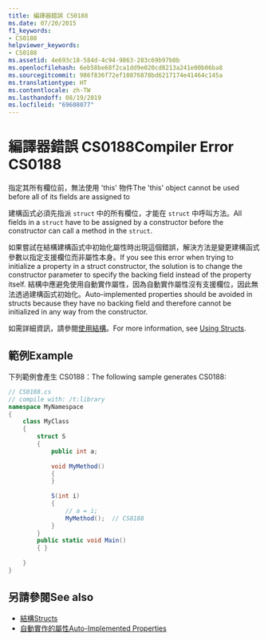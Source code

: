 ```yaml
---
title: 編譯器錯誤 CS0188
ms.date: 07/20/2015
f1_keywords:
- CS0188
helpviewer_keywords:
- CS0188
ms.assetid: 4e693c18-584d-4c94-9863-283c69b97b0b
ms.openlocfilehash: 6eb58be68f2ca1dd9e020cd8213a241e00b06ba8
ms.sourcegitcommit: 986f836f72ef10876878bd6217174e41464c145a
ms.translationtype: HT
ms.contentlocale: zh-TW
ms.lasthandoff: 08/19/2019
ms.locfileid: "69608077"
---
```

# <a name="compiler-error-cs0188"></a><span data-ttu-id="451b8-102">編譯器錯誤 CS0188</span><span class="sxs-lookup"><span data-stu-id="451b8-102">Compiler Error CS0188</span></span>

<span data-ttu-id="451b8-103">指定其所有欄位前，無法使用 'this' 物件</span><span class="sxs-lookup"><span data-stu-id="451b8-103">The 'this' object cannot be used before all of its fields are assigned to</span></span>  
  
 <span data-ttu-id="451b8-104">建構函式必須先指派 `struct` 中的所有欄位，才能在 `struct` 中呼叫方法。</span><span class="sxs-lookup"><span data-stu-id="451b8-104">All fields in a `struct` have to be assigned by a constructor before the constructor can call a method in the `struct`.</span></span>  
  
 <span data-ttu-id="451b8-105">如果嘗試在結構建構函式中初始化屬性時出現這個錯誤，解決方法是變更建構函式參數以指定支援欄位而非屬性本身。</span><span class="sxs-lookup"><span data-stu-id="451b8-105">If you see this error when trying to initialize a property in a struct constructor, the solution is to change the constructor parameter to specify the backing field instead of the property itself.</span></span> <span data-ttu-id="451b8-106">結構中應避免使用自動實作屬性，因為自動實作屬性沒有支援欄位，因此無法透過建構函式初始化。</span><span class="sxs-lookup"><span data-stu-id="451b8-106">Auto-implemented properties should be avoided in structs because they have no backing field and therefore cannot be initialized in any way from the constructor.</span></span>  
  
 <span data-ttu-id="451b8-107">如需詳細資訊，請參閱[使用結構](../../programming-guide/classes-and-structs/using-structs.md)。</span><span class="sxs-lookup"><span data-stu-id="451b8-107">For more information, see [Using Structs](../../programming-guide/classes-and-structs/using-structs.md).</span></span>  
  
## <a name="example"></a><span data-ttu-id="451b8-108">範例</span><span class="sxs-lookup"><span data-stu-id="451b8-108">Example</span></span>

 <span data-ttu-id="451b8-109">下列範例會產生 CS0188：</span><span class="sxs-lookup"><span data-stu-id="451b8-109">The following sample generates CS0188:</span></span>  

```csharp
// CS0188.cs  
// compile with: /t:library  
namespace MyNamespace  
{  
    class MyClass  
    {  
        struct S  
        {  
            public int a;  
  
            void MyMethod()  
            {  
            }  
  
            S(int i)  
            {  
                // a = i;  
                MyMethod();  // CS0188  
            }  
        }  
        public static void Main()  
        { }  
  
    }  
}  
```

## <a name="see-also"></a><span data-ttu-id="451b8-110">另請參閱</span><span class="sxs-lookup"><span data-stu-id="451b8-110">See also</span></span>

- [<span data-ttu-id="451b8-111">結構</span><span class="sxs-lookup"><span data-stu-id="451b8-111">Structs</span></span>](../../programming-guide/classes-and-structs/structs.md)
- [<span data-ttu-id="451b8-112">自動實作的屬性</span><span class="sxs-lookup"><span data-stu-id="451b8-112">Auto-Implemented Properties</span></span>](../../programming-guide/classes-and-structs/auto-implemented-properties.md)
